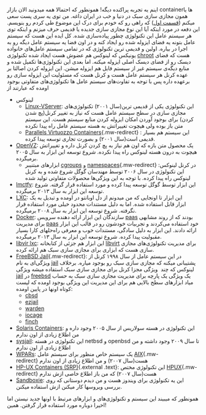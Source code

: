 اینم یه تجربه پراکنده دیگه! همونطور که احتمالا همه میدونید الان بازار
containerها یا همون مجازی سازی سبک در دنیا و خب در ایران داغه. من توی یه
سری پست سعی میکنم ([قسمت اول](http://blog.abyz.ir/1393/08/ligthweight-virtualization-part-1/)) که
راهی رو که خودم برای درک این موضوع طی کردم رو بنویسم. این دفعه در مورد
اینکه آیا این نوع مجازی سازی جدیده یا قدیمی حرف میزنم و اینکه توی هر
سیستم عامل این تکنولوژی چطور پیاده‌سازی شده. کل ایده این هست که سیستم
عامل بتونه یه فضای ایزوله شده رو ایجاد کنه و در اون فضا یه سیستم عامل
دیگه رو به اجرا در بیاره. اولین و قدیمی ترین تکنولوژی که در تمامی سیستم
عامل‌های خانواده یونیکس که لینوکس هم عضوش هست ایجاد شده تکنولوژی
[chroot](http://en.wikipedia.org/wiki/Chroot "Chroot") هست که فضای دیسک
رو از فضای دیسک اصلی ایزوله میکنه. اما بعدی این تکنولوژی‌ها تکمیل شده و
منابع دیگه‌ی سیستم غیر از سیستم فایل هم ایزوله میشن. این ایزوله کردن
اصالتا بر عهده کرنل هر سیستم عامل هست و کرنل هست که مسئولیت این ایزوله
سازی رو برعهده داره پس با توجه به تفاوت‌های سیستم عامل ها تکنولوژی‌های
متفاوتی بوجود اومده که عبارتند از

-   لینوکس
    -   [Linux-VServer](http://en.wikipedia.org/wiki/Linux-VServer "Linux-VServer"):
این تکنولوژی یکی از قدیمی ترین(سال ۲۰۰۱) تکنولوژی‌های مجازی سازی
در سطح سیستم عامل هست که نیاز به تغییر کرنل(پچ شدن کردن) برای
بوجود آوردن امکان ایزوله کردن منابع سیستم هست. این سیستم متن باز
بوده ولی هیچوت تغییراتش به هسته سیستم عامل راه پیدا نکرده
    -   [Parallels Virtuozzo Containers](http://en.wikipedia.org/wiki/Virtuozzo "Virtuozzo"){.mw-redirect} :
این سیستم هم بسیار قدیمی است(سال ۲۰۰۱) و بصورت تجاری توسعه
پیدا کرده.
-   [OpenVZ](http://en.wikipedia.org/wiki/OpenVZ "OpenVZ"): یک محصول
متن بازه که اون هم نیاز به پچ کردن کرنل داره و تغییراتش هیچوت به
درون هسته لینوکس راه پیدا نکرده. شروع توسعه این ابزار به سال
۲۰۰۵ برمیگرده.
    -   ابزارهای مبتنیبر [cgroups](http://en.wikipedia.org/wiki/Cgroups "Cgroups") و [namespaces](http://en.wikipedia.org/wiki/Linux_namespaces "Linux namespaces"){.mw-redirect} در کرنل لینوکس: این تکنولوژی در سال ۲۰۰۶ توسط مهندسان گوگل شروع شده و به کرنل لینوکس راه پیدا کرده. با توجه به این ویژگی‌ها محصولات متفاوتی تولید شده
-   [lmctfy](http://en.wikipedia.org/wiki/Lmctfy "Lmctfy"): این
    ابزار توسط گوگل توسعه پیدا کرده و مورد استفاده قرار
    گرفته. شروع توسعه این ابزار به سال ۲۰۱۳ برمیگرده.
-   [LXC](http://en.wikipedia.org/wiki/LXC "LXC"): این ابزار تا
    اونجایی که من میدونم از دل اوبانتو در اومده و تبدیل به یک
    ابزار قابل استفاده شده. اما به دلیل مستندات محدود خیلی مورد
    استفاده قرار نگرفته. شروع توسعه این ابزار به
    سال ۲۰۰۸ برمیگرده.
-   [Docker](http://en.wikipedia.org/wiki/Docker_%28software%29 "Docker (software)"):
    سازندگان این ابزار ارائه دهنده سرویس
    [paas](http://en.wikipedia.org/wiki/Platform_as_a_service)
    بودند که از روند مشابهی برای
    مدیریت [paas](http://en.wikipedia.org/wiki/Platform_as_a_service)
    خود استفاده می‌کردند و تجربیات خودشون رو در قالب این ابزار
    ارائه دادند. این ابزار به دلیل سادگی، مستندات خوب و معرفی
    راه‌حلهای کارا بسیار مقبولیت پیدا کرده. شروع توسعه این
    ابزار به سال ۲۰۱۳ برمیگرده.
-   [libvir lxc](https://libvirt.org/drvlxc.html): این ابزار هم
    جزئی از کتابخانه
    [libvirt](http://en.wikipedia.org/wiki/Libvirt) برای مدیریت
    تکنولوژی‌های مجازی سازی هست که ابزاری برای مجازی سازی سبک هم
    ارائه کرده.
-   [FreeBSD
    Jail](http://en.wikipedia.org/wiki/FreeBSD_Jail "FreeBSD Jail"){.mw-redirect}:
    در این سیستم عامل از سال ۱۹۹۸ کرنل از ویژگی‌ای به نام
    [jail](http://en.wikipedia.org/wiki/FreeBSD_Jail) پشتیبانی میکنه که
    مجازی سازی سبک رو بوجود میاره. برخلاف لینوکس که چند  ویژگی مجزا کرنل
    برای مجازی سازی سبک استفاده میشه ویژگی
    [jail](http://en.wikipedia.org/wiki/FreeBSD_Jail) در
    [freebsd](http://en.wikipedia.org/wiki/FreeBSD) یک ویژگی یک پارچه
    برای مدیریت مجازی سازی سبک به حساب میاد ابزارهای سطح بالایی هم برای
    این مدیریت این ویژگی بوجود اومده که لیست کوتاه اونها در پایین اومده:
    -   [cbsd](http://www.bsdstore.ru/en/about.html)
    -   [ezjail](http://erdgeist.org/arts/software/ezjail/)
    -   [warden](http://wiki.pcbsd.org/index.php/Warden%C2%AE/9.2)
    -   [iocage](https://github.com/pannon/iocage)
    -   [finch](http://dreamcat4.github.io/finch/)
-   [Solaris
    Containers](http://en.wikipedia.org/wiki/Solaris_Containers "Solaris Containers"):
    این تکنولوژی در هسته سولاریس از سال ۲۰۰۵ وجود داره و من اطلاع زیادی
    از اون ندارم
-   [sysjail](http://en.wikipedia.org/wiki/Sysjail "Sysjail"): این
    تکنولوژی در هسته netbsd و openbsd تا سال ۲۰۰۹ وجود داشته و من اطلاع
    زیادی از اون ندارم
-   [WPARs](http://en.wikipedia.org/wiki/Workload_Partitions "Workload Partitions"):
    یک سیستم خاص منظور برای سیستم
    عامل [AIX](http://en.wikipedia.org/wiki/AIX "AIX"){.mw-redirect} هست(سال ۲۰۰۷)
    و من اطلاع زیادی از اون ندارم
-   [HP-UX Containers (SRP)](http://www.hp.com/go/containers){.external
    .text}: این تکنولوژی
    مختص [HPUX](http://en.wikipedia.org/wiki/HPUX "HPUX"){.mw-redirect} هست(سال ۲۰۰۷)
    که من باز اطلاع خاصی ازش ندارم
-   [Sandboxie](http://en.wikipedia.org/wiki/Sandboxie "Sandboxie"): این
    یه تکنولوژی برای ویندوز هست و من دیدم دوستانی که روی بررسی ویروسها
    کار میکنن ازش استفاده میکنن.

همونطور که میبیند این سیستم و تکنولوژی‌های و ابزارهای مرتبط با اونها
جدید نیستن اما اخیرا دوباره مورد استفاده قرار گرفتن. همین!
